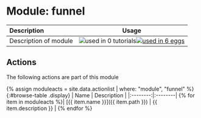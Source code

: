 # Module: funnel

| Description    | Usage |
|:--------|:--------:|
| Description of module | ![used in 0 tutorials](https://img.shields.io/badge/tutorials-0-red.svg)[![used in 6 eggs](https://img.shields.io/badge/nest-6-green.svg)](https://www.plumed-nest.org/browse.html?search=funnel)|

## Actions 

The following actions are part of this module

{% assign moduleacts = site.data.actionlist | where: "module", "funnel" %}
{:#browse-table .display}
| Name | Description |
|:--------:|:--------|
{% for item in moduleacts %}| [{{ item.name }}]({{ item.path }}) | {{ item.description }} |
{% endfor %}
<script>
$(document).ready(function() {
var table = $('#browse-table').DataTable({
  "dom": '<"search"f><"top"il>rt<"bottom"Bp><"clear">',
  language: { search: '', searchPlaceholder: "Search project..." },
  buttons: [
        'copy', 'excel', 'pdf'
  ],
  "order": [[ 0, "desc" ]]
  });
$('#browse-table-searchbar').keyup(function () {
  table.search( this.value ).draw();
  });
  hu = window.location.search.substring(1);
  searchfor = hu.split("=");
  if( searchfor[0]=="search" ) {
      table.search( searchfor[1] ).draw();
  }
});
</script>
